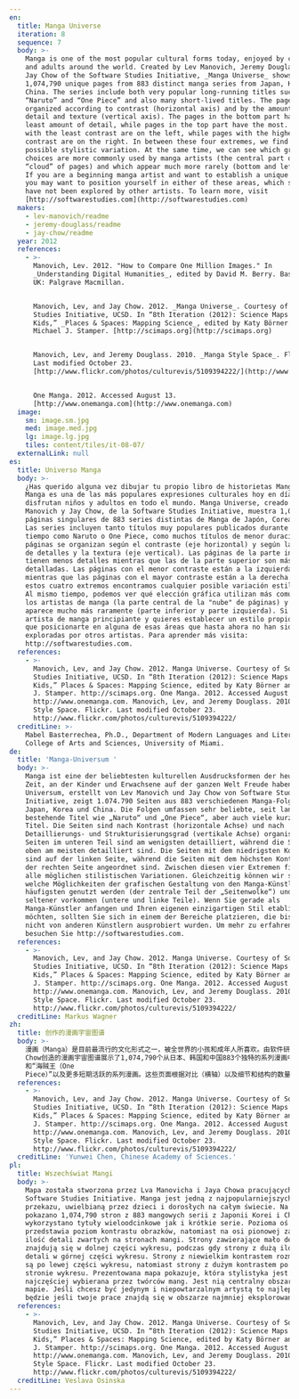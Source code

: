 ```yaml
---
en:
  title: Manga Universe
  iteration: 8
  sequence: 7
  body: >-
    Manga is one of the most popular cultural forms today, enjoyed by children
    and adults around the world. Created by Lev Manovich, Jeremy Douglass, and
    Jay Chow of the Software Studies Initiative, _Manga Universe_ shows
    1,074,790 unique pages from 883 distinct manga series from Japan, Korea, and
    China. The series include both very popular long-running titles such as
    “Naruto” and “One Piece” and also many short-lived titles. The pages are
    organized according to contrast (horizontal axis) and by the amount of
    detail and texture (vertical axis). The pages in the bottom part have the
    least amount of detail, while pages in the top part have the most. The pages
    with the least contrast are on the left, while pages with the highest
    contrast are on the right. In between these four extremes, we find every
    possible stylistic variation. At the same time, we can see which graphical
    choices are more commonly used by manga artists (the central part of the
    “cloud” of pages) and which appear much more rarely (bottom and left parts).
    If you are a beginning manga artist and want to establish a unique style,
    you may want to position yourself in either of these areas, which so far
    have not been explored by other artists. To learn more, visit
    [http://softwarestudies.com](http://softwarestudies.com)
  makers:
    - lev-manovich/readme
    - jeremy-douglass/readme
    - jay-chow/readme
  year: 2012
  references:
    - >-
      Manovich, Lev. 2012. "How to Compare One Million Images." In
      _Understanding Digital Humanities_, edited by David M. Berry. Basingstoke,
      UK: Palgrave Macmillan.


      Manovich, Lev, and Jay Chow. 2012. _Manga Universe_. Courtesy of Software
      Studies Initiative, UCSD. In “8th Iteration (2012): Science Maps for
      Kids,” _Places & Spaces: Mapping Science_, edited by Katy Börner and
      Michael J. Stamper. [http://scimaps.org](http://scimaps.org)


      Manovich, Lev, and Jeremy Douglass. 2010. _Manga Style Space_. Flickr.
      Last modified October 23.
      [http://www.flickr.com/photos/culturevis/5109394222/](http://www.flickr.com/photos/culturevis/5109394222/)


      One Manga. 2012. Accessed August 13.
      [http://www.onemanga.com](http://www.onemanga.com)
  image:
    sm: image.sm.jpg
    med: image.med.jpg
    lg: image.lg.jpg
    tiles: content/tiles/it-08-07/
  externalLink: null
es:
  title: Universo Manga
  body: >-
    ¿Has querido alguna vez dibujar tu propio libro de historietas Manga? El
    Manga es una de las más populares expresiones culturales hoy en día, que
    disfrutan niños y adultos en todo el mundo. Manga Universe, creado por Lev
    Manovich y Jay Chow, de la Software Studies Initiative, muestra 1,074,790
    páginas singulares de 883 series distintas de Manga de Japón, Corea y China.
    Las series incluyen tanto títulos muy populares publicados durante largo
    tiempo como Naruto o One Piece, como muchos títulos de menor duración. Las
    páginas se organizan según el contraste (eje horizontal) y según la cantidad
    de detalles y la textura (eje vertical). Las páginas de la parte inferior
    tienen menos detalles mientras que las de la parte superior son más
    detalladas. Las páginas con el menor contraste están a la izquierda,
    mientras que las páginas con el mayor contraste están a la derecha. Entre
    estos cuatro extremos encontramos cualquier posible variación estilística.
    Al mismo tiempo, podemos ver qué elección gráfica utilizan más comunmente
    los artistas de manga (la parte central de la "nube" de páginas) y cuál
    aparece mucho más raramente (parte inferior y parte izquierda). Si eres un
    artista de manga principiante y quieres establecer un estilo propio, tienes
    que posicionarte en alguna de esas áreas que hasta ahora no han sido
    exploradas por otros artistas. Para aprender más visita:
    http://softwarestudies.com.
  references:
    - >-
      Manovich, Lev, and Jay Chow. 2012. Manga Universe. Courtesy of Software
      Studies Initiative, UCSD. In “8th Iteration (2012): Science Maps for
      Kids,” Places & Spaces: Mapping Science, edited by Katy Börner and Michael
      J. Stamper. http://scimaps.org. One Manga. 2012. Accessed August 13.
      http://www.onemanga.com. Manovich, Lev, and Jeremy Douglass. 2010. Manga
      Style Space. Flickr. Last modified October 23.
      http://www.flickr.com/photos/culturevis/5109394222/
  creditLine: >-
    Mabel Basterrechea, Ph.D., Department of Modern Languages and Literatures,
    College of Arts and Sciences, University of Miami.
de:
  title: 'Manga-Universum '
  body: >-
    Manga ist eine der beliebtesten kulturellen Ausdrucksformen der heutigen
    Zeit, an der Kinder und Erwachsene auf der ganzen Welt Freude haben. Manga
    Universum, erstellt von Lev Manovich und Jay Chow von Software Studies
    Initiative, zeigt 1.074.790 Seiten aus 883 verschiedenen Manga-Folgen aus
    Japan, Korea und China. Die Folgen umfassen sehr beliebte, seit langem
    bestehende Titel wie „Naruto“ und „One Piece“, aber auch viele kurzlebige
    Titel. Die Seiten sind nach Kontrast (horizontale Achse) und nach
    Detaillierungs- und Strukturisierungsgrad (vertikale Achse) organisiert. Die
    Seiten im unteren Teil sind am wenigsten detailliert, während die Seiten
    oben am meisten detailliert sind. Die Seiten mit dem niedrigsten Kontrast
    sind auf der linken Seite, während die Seiten mit dem höchsten Kontrast auf
    der rechten Seite angeordnet sind. Zwischen diesen vier Extremen finden wir
    alle möglichen stilistischen Variationen. Gleichzeitig können wir sehen,
    welche Möglichkeiten der grafischen Gestaltung von den Manga-Künstlern am
    häufigsten genutzt werden (der zentrale Teil der „Seitenwolke“) und welche
    seltener vorkommen (untere und linke Teile). Wenn Sie gerade als
    Manga-Künstler anfangen und Ihren eigenen einzigartigen Stil etablieren
    möchten, sollten Sie sich in einem der Bereiche platzieren, die bisher noch
    nicht von anderen Künstlern ausprobiert wurden. Um mehr zu erfahren,
    besuchen Sie http://softwarestudies.com.
  references:
    - >-
      Manovich, Lev, and Jay Chow. 2012. Manga Universe. Courtesy of Software
      Studies Initiative, UCSD. In “8th Iteration (2012): Science Maps for
      Kids,” Places & Spaces: Mapping Science, edited by Katy Börner and Michael
      J. Stamper. http://scimaps.org. One Manga. 2012. Accessed August 13.
      http://www.onemanga.com. Manovich, Lev, and Jeremy Douglass. 2010. Manga
      Style Space. Flickr. Last modified October 23.
      http://www.flickr.com/photos/culturevis/5109394222/
  creditLine: Markus Wagner
zh:
  title: 创作的漫画宇宙图谱
  body: >-
    漫画（Manga）是目前最流行的文化形式之一，被全世界的小孩和成年人所喜欢。由软件研究小组的Lev Manovich 和Jay
    Chow创造的漫画宇宙图谱展示了1,074,790个从日本、韩国和中国883个独特的系列漫画中绘制的独立页面。包括流行已久的“火影（Naruto）”
    和“海贼王（One
    Piece）”以及更多短期活跃的系列漫画。这些页面根据对比（横轴）以及细节和结构的数量（纵轴）进行组织。在底部的页面包含最少量的细节，然而在顶部的页面拥有最多。横轴最左边拥有最少量的对比，右边则是具有最高对比的页面。在四个极端之间，我们发现各种变体。同时，我们可以了解哪些图形被漫画艺术家更为普遍的使用（中部“云”页面）以及哪些出现得更少（底部和左侧）。如果你是一个漫画新手，但想拥有一个独特的风格，你可能想要将自己置身于其他艺术家们还未涉及的领域。想了解更多，请访问http://softwarestudies.com.
  references:
    - >-
      Manovich, Lev, and Jay Chow. 2012. Manga Universe. Courtesy of Software
      Studies Initiative, UCSD. In “8th Iteration (2012): Science Maps for
      Kids,” Places & Spaces: Mapping Science, edited by Katy Börner and Michael
      J. Stamper. http://scimaps.org. One Manga. 2012. Accessed August 13.
      http://www.onemanga.com. Manovich, Lev, and Jeremy Douglass. 2010. Manga
      Style Space. Flickr. Last modified October 23.
      http://www.flickr.com/photos/culturevis/5109394222/
  creditLine: 'Yunwei Chen, Chinese Academy of Sciences.'
pl:
  title: Wszechświat Mangi
  body: >-
    Mapa została stworzona przez Lva Manovicha i Jaya Chowa pracujących w
    Software Studies Initiative. Manga jest jedną z najpopularniejszych form
    przekazu, uwielbianą przez dzieci i dorosłych na całym świecie. Na mapie
    pokazano 1,074,790 stron z 883 mangowych serii z Japonii Korei i Chin,
    wykorzystano tytuły wieloodcinkowe jak i krótkie serie. Pozioma oś wykresu
    przedstawia poziom kontrastu obrazków, natomiast na osi pionowej zaznaczono
    ilość detali zwartych na stronach mangi. Strony zawierające mało detali
    znajdują się w dolnej części wykresu, podczas gdy strony z dużą ilością
    detali w górnej części wykresu. Strony z niewielkim kontrastem rozmieszczone
    są po lewej części wykresu, natomiast strony z dużym kontrastem po prawej
    stronie wykresu. Prezentowana mapa pokazuje, która stylistyka jest
    najczęściej wybierana przez twórców mang. Jest nią centralny obszar na
    mapie. Jeśli chcesz być jedynym i niepowtarzalnym artystą to najlepiej
    będzie jeśli twoje prace znajdą się w obszarze najmniej eksplorowanym.
  references:
    - >-
      Manovich, Lev, and Jay Chow. 2012. Manga Universe. Courtesy of Software
      Studies Initiative, UCSD. In “8th Iteration (2012): Science Maps for
      Kids,” Places & Spaces: Mapping Science, edited by Katy Börner and Michael
      J. Stamper. http://scimaps.org. One Manga. 2012. Accessed August 13.
      http://www.onemanga.com. Manovich, Lev, and Jeremy Douglass. 2010. Manga
      Style Space. Flickr. Last modified October 23.
      http://www.flickr.com/photos/culturevis/5109394222/
  creditLine: Veslava Osinska
---
```

